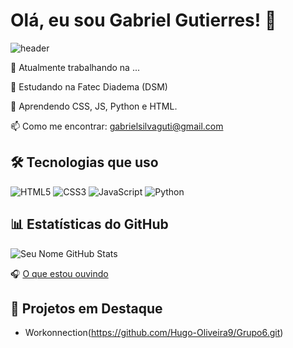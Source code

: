# Olá, eu sou Gabriel Gutierres! 👋
![header](https://capsule-render.vercel.app/api?type=waving&color=gradient&height=120§ion=header)

 
🔭 Atualmente trabalhando na ...

📖 Estudando na Fatec Diadema (DSM)

🌱 Aprendendo CSS, JS, Python e HTML.

📫 Como me encontrar: gabrielsilvaguti@gmail.com  
 
## 🛠 Tecnologias que uso
![HTML5](https://img.shields.io/badge/HTML5-E34F26?style=flat&logo=html5&logoColor=white)
![CSS3](https://img.shields.io/badge/CSS3-1572B6?style=flat&logo=css3&logoColor=white)
![JavaScript](https://img.shields.io/badge/JavaScript-F7DF1E?style=flat&logo=javascript&logoColor=black)
![Python](https://img.shields.io/badge/Python-3776AB?style=flat&logo=python&logoColor=white)
 
## 📊 Estatísticas do GitHub
![Seu Nome GitHub Stats](https://github-readme-stats.vercel.app/api?username=GabrielDaSilvaGutierres&show_icons=true&theme=radical)

 🎧 [O que estou ouvindo](https://spotify-github-profile.vercel.app/api/view?uid=3np116evyt4ewo2qft5hc247x)
## 🌟 Projetos em Destaque
- Workonnection(https://github.com/Hugo-Oliveira9/Grupo6.git)
